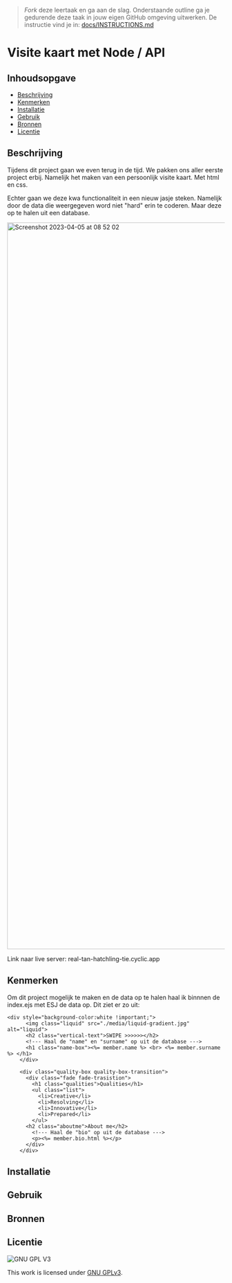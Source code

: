 > _Fork_ deze leertaak en ga aan de slag. Onderstaande outline ga je gedurende deze taak in jouw eigen GitHub omgeving uitwerken. De instructie vind je in: [docs/INSTRUCTIONS.md](docs/INSTRUCTIONS.md)

# Visite kaart met Node / API

## Inhoudsopgave

  * [Beschrijving](#beschrijving)
  * [Kenmerken](#kenmerken)
  * [Installatie](#installatie)
  * [Gebruik](#gebruik)
  * [Bronnen](#bronnen)
  * [Licentie](#licentie)

## Beschrijving
Tijdens dit project gaan we even terug in de tijd. We pakken ons aller eerste project erbij. Namelijk het maken van een persoonlijk visite kaart. Met html en css. 

Echter gaan we deze kwa functionaliteit in een nieuw jasje steken. Namelijk door de data die weergegeven word niet "hard" erin te coderen. Maar deze op te halen uit een database.

<img width="1680" alt="Screenshot 2023-04-05 at 08 52 02" src="https://user-images.githubusercontent.com/112856412/230005420-571ce4f6-53fa-483d-97b7-f1404ba645d0.png">

Link naar live server: real-tan-hatchling-tie.cyclic.app

## Kenmerken
Om dit project mogelijk te maken en de data op te halen haal ik binnnen de index.ejs met ESJ de data op. Dit ziet er zo uit:

```html:
<div style="background-color:white !important;">
      <img class="liquid" src="./media/liquid-gradient.jpg" alt="liquid">
      <h2 class="vertical-text">SWIPE >>>>>></h2>
      <!--- Haal de "name" en "surname" op uit de database --->
      <h1 class="name-box"><%= member.name %> <br> <%= member.surname %> </h1>
    </div>
  
    <div class="quality-box quality-box-transition">
      <div class="fade fade-trasistion">
        <h1 class="qualities">Qualities</h1>
        <ul class="list">
          <li>Creative</li>
          <li>Resolving</li>
          <li>Innovative</li>
          <li>Prepared</li>
        </ul>
      <h2 class="aboutme">About me</h2>
        <!--- Haal de "bio" op uit de database --->
        <p><%= member.bio.html %></p>
      </div>
    </div>
```



<!-- Bij Kenmerken staat welke technieken zijn gebruikt en hoe. Wat is de HTML structuur? Wat zijn de belangrijkste dingen in CSS? Wat is er met Javascript gedaan en hoe? Misschien heb je een framwork of library gebruikt? -->

## Installatie

## Gebruik

## Bronnen

## Licentie

![GNU GPL V3](https://www.gnu.org/graphics/gplv3-127x51.png)

This work is licensed under [GNU GPLv3](./LICENSE).
